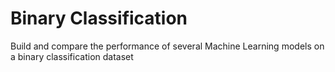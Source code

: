# Binary Classification

Build and compare the performance of several Machine Learning models on a binary classification dataset
